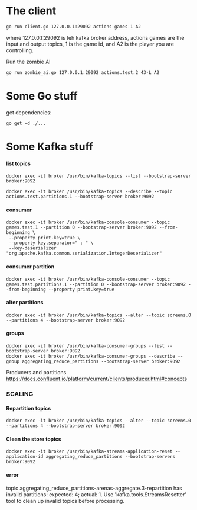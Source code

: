 # The client

```shell
go run client.go 127.0.0.1:29092 actions games 1 A2
```

where 127.0.0.1:29092 is teh kafka broker address, actions games are the input and output topics, 1 is the game id, and A2 is the player you are controlling.

Run the zombie AI

```shell
go run zombie_ai.go 127.0.0.1:29092 actions.test.2 43-L A2
```

# Some Go stuff

get dependencies:

`go get -d ./...`

# Some Kafka stuff

#### list topics

```shell
docker exec -it broker /usr/bin/kafka-topics --list --bootstrap-server broker:9092

docker exec -it broker /usr/bin/kafka-topics --describe --topic actions.test.partitions.1 --bootstrap-server broker:9092
```

#### consumer

```shell
docker exec -it broker /usr/bin/kafka-console-consumer --topic games.test.1 --partition 0 --bootstrap-server broker:9092 --from-beginning \
 --property print.key=true \
 --property key.separator=" : " \
 --key-deserializer "org.apache.kafka.common.serialization.IntegerDeserializer"
```

#### consumer partition

```shell
docker exec -it broker /usr/bin/kafka-console-consumer --topic games.test.partitions.1 --partition 0 --bootstrap-server broker:9092 --from-beginning --property print.key=true
```

#### alter partitions

```shell
docker exec -it broker /usr/bin/kafka-topics --alter --topic screens.0 --partitions 4 --bootstrap-server broker:9092
```

#### groups

```shell
docker exec -it broker /usr/bin/kafka-consumer-groups --list --bootstrap-server broker:9092
docker exec -it broker /usr/bin/kafka-consumer-groups --describe --group aggregating_reduce_partitions --bootstrap-server broker:9092
```

Producers and partitions
https://docs.confluent.io/platform/current/clients/producer.html#concepts

### SCALING

#### Repartition topics

```shell
docker exec -it broker /usr/bin/kafka-topics --alter --topic screens.0 --partitions 4 --bootstrap-server broker:9092
```

#### Clean the store topics

```shell
docker exec -it broker /usr/bin/kafka-streams-application-reset --application-id aggregating_reduce_partitions --bootstrap-servers broker:9092
```

#### error

topic aggregating_reduce_partitions-arenas-aggregate.3-repartition has invalid partitions: expected: 4; actual: 1. Use 'kafka.tools.StreamsResetter' tool to clean up invalid topics before processing.
